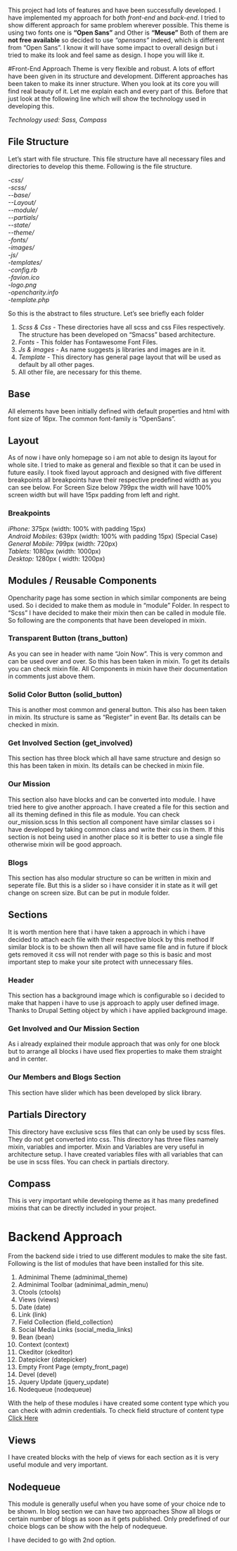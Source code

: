 This project had lots of features and have been successfully developed. I have implemented my approach for both _front-end_ and _back-end_. I tried to show different approach for same problem wherever possible. This theme is using two fonts one is **“Open Sans”** and Other is **“Meuse”** Both of them are **not free available** so decided to use _“opensans”_ indeed, which is different from “Open Sans”. I know it will have some impact to overall design but i tried to make its look and feel same as design. I hope you will like it.

#Front-End Approach
Theme is very flexible and robust. A lots of effort have been given in its structure and development. Different approaches has been taken to make its inner structure. When you look at its core you will find real beauty of it. Let me explain each and every part of this. Before that just look at the following line which will show the technology used in developing this.

_Technology used: Sass, Compass_

## File Structure
Let’s start with file structure. This file structure have all necessary files and directories to develop this theme. Following is the file structure.

_\-css/_  
_\-scss/_  
  _--base/_  
  _--Layout/_  
  _--module/_  
  _--partials/_  
  _--state/_  
  _--theme/_  
_-fonts/_  
_-images/_  
_-js/_  
_-templates/_  
_-config.rb_  
_-favion.ico_  
_-logo.png_  
_-opencharity.info_  
_-template.php_  

So this is the abstract to files structure. Let’s see briefly each folder

1. _Scss & Css_ - These directories have all scss and css Files respectively. The structure has been developed on “Smacss” based architecture.
2. _Fonts_ - This folder has Fontawesome Font Files.
3. _Js & images_ - As name suggests js libraries and images are in it.
4. _Template_ - This directory has general page layout that will be used as default by all other pages. 
5. All other file, are necessary for this theme.

## Base
All elements have been initially defined with default properties and html with font size of 16px. The common font-family is “OpenSans”.

## Layout
As of now i have only homepage so i am not able to design its layout for whole site. I tried to make as general and flexible so that it can be used in future easily. I took fixed layout approach and designed with five different breakpoints all breakpoints have their respective predefined width as you can see below. For Screen Size below 799px the width will have 100% screen width but will have 15px padding from left and right.

### Breakpoints
_iPhone:_             375px  (width: 100% with padding 15px)  
_Android Mobiles:_    639px  (width: 100% with padding 15px) (Special Case)  
_General Mobile:_     799px  (width: 720px)  
_Tablets:_ 	      1080px (width: 1000px)  
_Desktop:_            1280px ( width: 1200px)   

## Modules / Reusable Components

Opencharity page has some section in which similar components are being used. So i decided to make them as module in “module” Folder. In respect to “Scss” I have decided to make their mixin then can be called in module file. So following are the components that have been developed in mixin.

### Transparent Button (trans_button)
As you can see in header with name “Join Now”. This is very common and can be used over and over. So this has been taken in mixin. To get its details you can check mixin file. All Components in mixin have their documentation in comments just above them.

### Solid Color Button (solid_button) 
This is another most common and general button. This also has been taken in mixin. Its structure is same as “Register” in event Bar. Its details can be checked in mixin.

### Get Involved Section (get_involved)
This section has three block which all have same structure and design so this has been taken in mixin. Its details can be checked in mixin file.

### Our Mission 
This section also have blocks and can be converted into module. I have tried here to give another approach. I have created a file for this section and all its theming defined in this file as module. You can check our_mission.scss In this section all component have similar classes so i have developed by taking common class and write their css in them. If this section is not being used in another place so it is better to use a single file otherwise mixin will be good approach.

### Blogs
This section has also modular structure so can be written in mixin and seperate file. But this is a slider so i have consider it in state as it will get change on screen size. But can be put in module folder.

## Sections
It is worth mention here that i have taken a approach in which i have decided to attach each file with their respective block by this method If similar block is to be shown then all will have same file and in future if block gets removed it css will not render with page so this is basic and most important step to make your site protect with unnecessary files.

### Header 
This section has a background image which is configurable so i decided to make that happen i have to use js approach to apply user defined image. Thanks to Drupal Setting object by which i have applied background image.

### Get Involved and Our Mission Section
As i already explained their module approach that was only for one block but to arrange all blocks i have used flex properties to make them straight and in center.

### Our Members and Blogs Section
This section have slider which has been developed by slick library.

## Partials Directory
This directory have exclusive scss files that can only be used by scss files. They do not get converted into css. This directory has three files namely mixin, variables and importer. Mixin and Variables are very useful in architecture setup. I have created variables files with all variables that can be use in scss files. You can check in partials directory.

## Compass
This is very important while developing theme as it has many predefined mixins that can be directly included in your project.

# Backend Approach
From the backend side i tried to use different modules to make the site fast. Following is the list of modules that have been installed for this site.

1. Adminimal Theme (adminimal_theme)
2. Adminimal Toolbar (adminimal_admin_menu)
3. Ctools (ctools)
4. Views (views)
5. Date (date)
6. Link (link)
7. Field Collection (field_collection)
8. Social Media Links (social_media_links)
9. Bean (bean)
10. Context (context)
11. Ckeditor (ckeditor)
12. Datepicker (datepicker)
13. Empty Front Page (empty_front_page)
14. Devel (devel)
15. Jquery Update (jquery_update)
16. Nodequeue (nodequeue)

With the help of these modules i have created some content type which you can check with admin credentials. To check field structure of content type [Click Here](https://docs.google.com/document/d/1njK1U-XuTvhAbg48y-hrnfWsly4nRAGtrtTzr-6JlVw/edit#heading=h.80at22qjwm3c)

## Views
I have created blocks with the help of views for each section as it is very useful module and very important.

## Nodequeue
This module is generally useful when you have some of your choice nde to be shown. In blog section we can have two approaches
Show all blogs or certain number of blogs as soon as it gets published.
Only predefined of our choice blogs can be show with the help of nodequeue.

I have decided to go with 2nd option.
